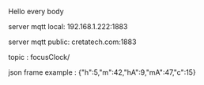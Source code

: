 Hello every body

server mqtt local:    192.168.1.222:1883

server mqtt public:   cretatech.com:1883

topic : focusClock/

json frame example :  {"h":5,"m":42,"hA":9,"mA":47,"c":15}
